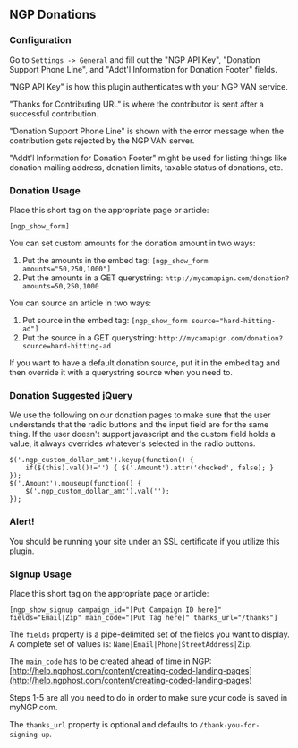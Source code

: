 ## NGP Donations

### Configuration

Go to `Settings -> General` and fill out the "NGP API Key", "Donation Support Phone Line", and "Addt'l Information for Donation Footer" fields.

"NGP API Key" is how this plugin authenticates with your NGP VAN service.

"Thanks for Contributing URL" is where the contributor is sent after a successful contribution.

"Donation Support Phone Line" is shown with the error message when the contribution gets rejected by the NGP VAN server.

"Addt'l Information for Donation Footer" might be used for listing things like donation mailing address, donation limits, taxable status of donations, etc.

### Donation Usage

Place this short tag on the appropriate page or article:

	[ngp_show_form]

You can set custom amounts for the donation amount in two ways:

1. Put the amounts in the embed tag: `[ngp_show_form amounts="50,250,1000"]`
2. Put the amounts in a GET querystring: `http://mycamapign.com/donation?amounts=50,250,1000`

You can source an article in two ways:

1. Put source in the embed tag: `[ngp_show_form source="hard-hitting-ad"]`
2. Put the source in a GET querystring: `http://mycamapign.com/donation?source=hard-hitting-ad`

If you want to have a default donation source, put it in the embed tag and then override it with a querystring source when you need to.

### Donation Suggested jQuery

We use the following on our donation pages to make sure that the user understands that the radio buttons and the input field are for the same thing. If the user doesn't support javascript and the custom field holds a value, it always overrides whatever's selected in the radio buttons.

	$('.ngp_custom_dollar_amt').keyup(function() {
		if($(this).val()!='') { $('.Amount').attr('checked', false); }
	});
	$('.Amount').mouseup(function() {
		$('.ngp_custom_dollar_amt').val('');
	});


### Alert!

You should be running your site under an SSL certificate if you utilize this plugin.


### Signup Usage

Place this short tag on the appropriate page or article:

	[ngp_show_signup campaign_id="[Put Campaign ID here]" fields="Email|Zip" main_code="[Put Tag here]" thanks_url="/thanks"]

The `fields` property is a pipe-delimited set of the fields you want to display. A complete set of values is: `Name|Email|Phone|StreetAddress|Zip`.

The `main_code` has to be created ahead of time in NGP: [http://help.ngphost.com/content/creating-coded-landing-pages](http://help.ngphost.com/content/creating-coded-landing-pages)

Steps 1-5 are all you need to do in order to make sure your code is saved in myNGP.com.

The `thanks_url` property is optional and defaults to `/thank-you-for-signing-up`.